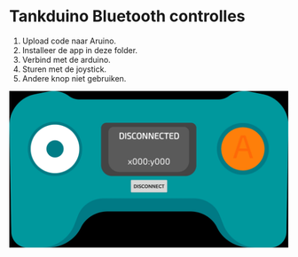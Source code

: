 # Tankduino Bluetooth controlles
1. Upload code naar Aruino.
2. Installeer de app in deze folder.
3. Verbind met de arduino.
4. Sturen met de joystick.
5. Andere knop niet gebruiken.

![Screen](screen.jpg)